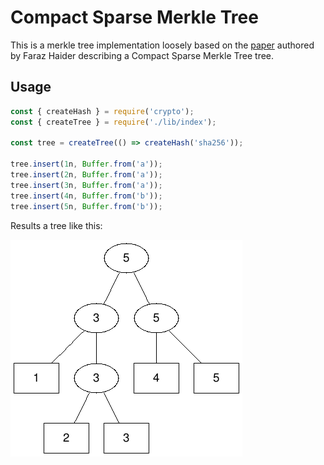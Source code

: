 Compact Sparse Merkle Tree
==========================

This is a merkle tree implementation loosely based on the
[paper](https://eprint.iacr.org/2018/955.pdf) authored by
Faraz Haider describing a Compact Sparse Merkle Tree tree.

Usage
-----

```js
const { createHash } = require('crypto');
const { createTree } = require('./lib/index');

const tree = createTree(() => createHash('sha256'));

tree.insert(1n, Buffer.from('a'));
tree.insert(2n, Buffer.from('a'));
tree.insert(3n, Buffer.from('a'));
tree.insert(4n, Buffer.from('b'));
tree.insert(5n, Buffer.from('b'));
```

Results a tree like this:

![Image of a tree](doc/tree.png)
